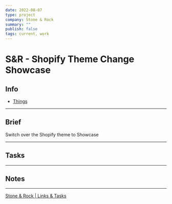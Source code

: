 ```yaml
---
date: 2022-08-07
type: project
company: Stone & Rock
summary: ""
publish: false
tags: current, work
---
```


# S&R - Shopify Theme Change Showcase

## Info
- [Things](things:///show?id=MSsrr4KEZASnVecQYCr6e7)


---

## Brief
Switch over the Shopify theme to Showcase

---

## Tasks


---

## Notes


---
[Stone & Rock | Links & Tasks](https://www.amplenote.com/notes/35d0c658-e53e-11ec-94aa-f2e2bc5c6b4b)